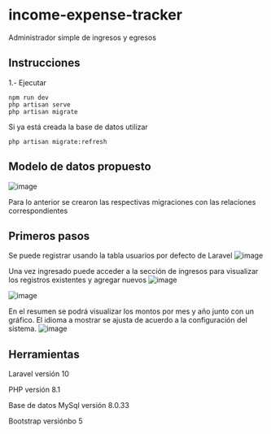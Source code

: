# income-expense-tracker
Administrador simple de ingresos y egresos

## Instrucciones

1.- Ejecutar 
```
npm run dev
php artisan serve
php artisan migrate
```

Si ya está creada la base de datos utilizar
```
php artisan migrate:refresh
```


## Modelo de datos propuesto
![image](https://github.com/JaimeGDH/income-expense-tracker/assets/13523127/ee345252-b224-44f9-aad4-7a1e9aca79f8)

Para lo anterior se crearon las respectivas migraciones con las relaciones correspondientes

## Primeros pasos
Se puede registrar usando la tabla usuarios por defecto de Laravel
![image](https://github.com/JaimeGDH/income-expense-tracker/assets/13523127/43a835bb-4f7e-44c3-83e0-37e08a219bd0)

Una vez ingresado puede acceder a la sección de ingresos para visualizar los registros existentes y agregar nuevos
![image](https://github.com/JaimeGDH/income-expense-tracker/assets/13523127/aa77ee96-9cb9-4654-a5e9-7f87c127a29c)

![image](https://github.com/JaimeGDH/income-expense-tracker/assets/13523127/7e28d550-e53e-4ec0-a298-b499528f5b79)

En el resumen se podrá visualizar los montos por mes y año junto con un gráfico.
El idioma a mostrar se ajusta de acuerdo a la configuración del sistema.
![image](https://github.com/JaimeGDH/income-expense-tracker/assets/13523127/82a2a66d-1ceb-48b8-bad5-acb81efd6046)

## Herramientas
Laravel versión 10

PHP versión 8.1

Base de datos MySql versión 8.0.33

Bootstrap versiónbo 5

